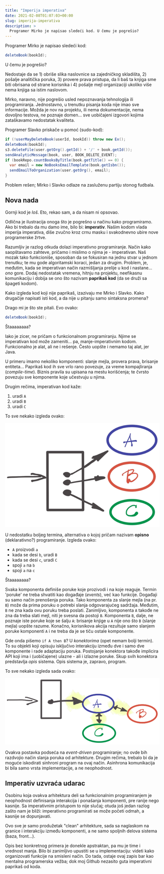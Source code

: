 ```yaml
---
title: "Imperija imperativa"
date: 2021-02-08T01:07:03+00:00
slug: imperija-imperativa
description: >
  Programer Mirko je napisao sledeći kod. U čemu je pogrešio?
---
```


Programer Mirko je napisao sledeći kod:

```java
deleteBook(bookId);
```

U čemu je pogrešio?

Nedostaje da se 1) obriše slika naslovnice sa zajedničkog skladišta, 2) pošalje analitička poruka, 3) provere prava pristupa, da li baš ta knjiga sme biti obrisana od strane korisnika i 4) pošalje mejl organizaciji ukoliko više nema knjiga sa istim naslovom.

Mirko, naravno, nije pogrešio usled nepoznavanja tehnologija ili programiranja. Jednostavno, u trenutku pisanja koda nije imao sve informacije. Možda je nov na projektu, ili nema dokumentacije, nema dovoljno testova, ne poznaje domen... sve uobičajeni izgovori kojima zataškavamo nedostatak kvaliteta.

Programer Slavko priskače u pomoć (sudo-kod):

```java
if (!userMayDeleteBook(userId, bookId)) throw new Ex();
deleteBook(bookId);
s3.deleteFile(user.getOrg().getId() + '/' + book.getId());
sendAnalyticMessage(book, user, BOOK_DELETE_EVENT);
if (bookRepo.countBooksByTitle(book.getTitle() == 0) {
  var email = new NoBooksEmailTemplate(book.getIsbn());
  sendEmailToOrganization(user.getOrg(), email);
}
```

Problem rešen; Mirko i Slavko odlaze na zasluženu partiju stonog fudbala.

## Nova nada

Gornji kod je _loš_. Eto, rekao sam, a da nisam ni opsovao.

Odlična je ilustracija onoga što je pogrešno u načinu kako programiramo. Ako bi trebalo da mu damo ime, bilo bi: **imperativ**. Našim kodom vlada imperija imperativa, diše zvučno kroz crnu masku i svakodnevno ubire nove programerske žrtve.

Razumljiv je razlog otkuda dolazi imperativno programiranje. Način kako saopštavamo zahteve, pričamo i mislimo o njima je - imperativan. Naš mozak tako funkcioniše, sposoban da se fokusiran na jednu stvar u jednom trenutku; te mu gode algoritamski koraci, jedan za drugim. Problem, je, međutim, kada se imperativan način razmišljanja prelije u kod i nastane... _ono_ gore. Dodaj nedostatak vremena, hitnju na projektu, neefikasnu komunikaciju i dobija se ono što nazivam **paprikaš kod** (da se druži sa špageti kodom).

Kako izgleda kod koji nije paprikaš, izazivaju me Mirko i Slavko. Kako drugačije napisati isti kod, a da nije u pitanju samo sintaksna promena?

Drago mi je što ste pitali. Evo ovako:

```java
deleteBook(bookId);
```

Štaaaaaaaa?

Iako je zicer, ne pričam o funkcionalnom programiranju. Njime se imperativan kod može zameniti... pa, manje-imperativnim kodom. Funkcionalno je alat, ali ne i rešenje. Često uopšte i nemamo taj alat, jer Java.

U primeru imamo nekoliko komponenti: slanje mejla, provera prava, brisanje entiteta... Paprikaš kod ih sve vrlo rano povezuje, za vreme kompajliranja (_compile-time_). Biznis pravila su upisana na mestu korišćenja; te čvrsto povezuju sve komponente koje učestvuju u njima.

Drugim rečima, imperativan kod kaže:

1. uradi `A`
2. uradi `B`
3. uradi `C`

To sve nekako izgleda ovako:

![](imperativ.png)

U nedostatku boljeg termina, alternativa o kojoj pričam nazivam **opisno** (deklarativno?) programiranje. Izgleda ovako:

+ `A` proizvodi `a`
+ kada se desi `b`, uradi `B`
+ kada se desi `c`, uradi `C`
+ spoji `a` na `b`
+ spoji `a` na `c`

Štaaaaaaaa?

Svaka komponenta definiše poruke koje prozivodi i na koje reaguje. Termin 'poruke' ne treba shvatiti kao događaje (_events_), već kao funkcije. Događaji su samo način prenošenja poruka. Tako komponenta za slanje mejla (na pr. `B`) može da prima poruku o potrebi slanja odgovarajućeg sadržaja. Međutim, `B` ne zna kada ovu poruku treba poslati. Zanimljivo, komponenta `A` takođe ne zna da treba slati mejl, niti je svesna da postoji `B`. Komponenta `B`, dalje, ne poznaje iste poruke koje se šalju `A`: brisanje knjige u `A` nije ono što `B` (slanje mejla) uopšte razume. Konačno, korisnikova akcija rezultuje samo slanjem poruke komponenti `A` i ne treba da je se tiču ostale komponente.

Gde onda pišemo `if A then B`? U _konektorima_ (opet nemam bolji termin). To su objekti koji opisuju isključivo interakciju između dve i samo dve komponente i rade adaptaciju poruka. Postojanje konektora takođe implicira API koji ima i (uobičajene) ulazne - ali i izlazne poruke. Skup svih konektora predstavlja _opis_ sistema. Opis sistema je, zapravo, program.

To sve nekako izgleda sada ovako:

![](opis.png)

Ovakva postavka podseća na _event-driven_ programiranje; no ovde bih razdvojio način slanja poruka od arhitekture. Drugim rečima, trebalo bi da je moguće iskodirati sinhroni program na ovaj način. Asinhrona komunikacija bi bila samo vrsta implementacije, a ne neophodnost.

## Imperativ uzvraća udarac

Osobinu koja ovakva arhitektura deli sa funkcionalnim programiranjem je neophodnost definisanja interakcija i ponašanja komponenti, pre ranije nego kasnije. Sa imperativnim pristupom to nije slučaj; otuda još jedan razlog zašto nam je bliži: imperativno programirati se može početi odmah, a kasnije se dopunjavati.

Ovo sve je samo produžetak "clean" arhitekture, sada sa naglaskom na granice i interakciju između komponenti, a ne samo spoljnih delova sistema (baza, front...).

Opis bez konkretnog primera je donekle apstraktan, pa mu je time i vrednost manja. Bilo bi zanimljivo upustiti se u implementaciju: videti kako organizovati funkcije na smisleni način. Do tada, ostaje ovaj zapis bar kao mentalna programerska vežba; dok moj Github nezasito guta imperativni paprikaš od koda.
